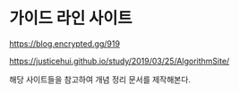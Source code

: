 # 가이드 라인 사이트
https://blog.encrypted.gg/919


https://justicehui.github.io/study/2019/03/25/AlgorithmSite/


해당 사이트들을 참고하여 개념 정리 문서를 제작해본다.
